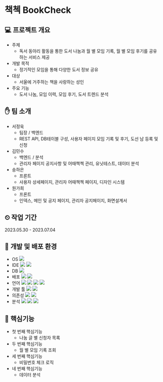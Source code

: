 # 책첵 BookCheck
## 💻 프로젝트 개요
- 주제
  - 독서 동아리 활동을 통한 도서 나눔과 월 별 모임 기록, 월 별 모임 후기를 공유하는 서비스 제공
- 개발 목적
  - 정기적인 모임을 통해 다양한 도서 정보 공유
- 대상
  - 서울에 거주하는 책을 사랑하는 성인
- 주요 기능
  - 도서 나눔, 모임 이력, 모임 후기, 도서 트렌드 분석
## ✋ 팀 소개
- 서정욱
  - 팀장 / 백엔드
  - REST API, DB테이블 구성, 사용자 페이지 모임 기록 및 후기, 도선 남 등록 및 신청
- 김민수
  - 백엔드 / 분석
  - 관리자 페이지 공지사항 및 어때책첵 관리, 유닛테스트, 데이터 분석
- 송하은
  - 프론트
  - 사용자 상세페이지, 관리자 어때책첵 페이지, 디자인 시스템
- 원가희
  - 프론트
  - 인덱스, 메인 및 공지 페이지, 관리자 공지페이지, 화면설계서
## ⏲ 작업 기간
2023.05.30 - 2023.07.04
## 🔧 개발 및 배포 환경
- OS <img src="https://img.shields.io/badge/windows-0078D6?style=for-the-badge&logo=windows&logoColor=white">
- IDE <img src="https://img.shields.io/badge/eclipseide-2C2255?style=for-the-badge&logo=eclipseide&logoColor=white"> <img src="https://img.shields.io/badge/visualstudiocode-007ACC?style=for-the-badge&logo=visualstudiocode&logoColor=white">
- DB <img src="https://img.shields.io/badge/mysql-4479A1?style=for-the-badge&logo=mysql&logoColor=white">
- 배포 <img src="https://img.shields.io/badge/aws-232F3E?style=for-the-badge&logo=aws&logoColor=white"> <img src="https://img.shields.io/badge/amazonrds-527FFF?style=for-the-badge&logo=amazonrds&logoColor=white">
- 언어 <img src="https://img.shields.io/badge/java-007396?style=for-the-badge&logo=java&logoColor=white"> <img src="https://img.shields.io/badge/html5-E34F26?style=for-the-badge&logo=html5&logoColor=white"> <img src="https://img.shields.io/badge/css-1572B6?style=for-the-badge&logo=css3&logoColor=white"> <img src="https://img.shields.io/badge/javascript-F7DF1E?style=for-the-badge&logo=javascript&logoColor=black"> 
- 개발 툴 <img src="https://img.shields.io/badge/Spring-6DB33F?style=for-the-badge&logo=Spring&logoColor=white"> <img src="https://img.shields.io/badge/gradle-02303A?style=for-the-badge&logo=gradle&logoColor=white">
- 의존성 <img src="https://img.shields.io/badge/thymeleaf-005F0F?style=for-the-badge&logo=thymeleaf&logoColor=white"> <img src="https://img.shields.io/badge/lombok-FF5722?style=for-the-badge&logo=lombok&logoColor=white">
- 분석 <img src="https://img.shields.io/badge/python-3776AB?style=for-the-badge&logo=python&logoColor=white"> <img src="https://img.shields.io/badge/anaconda-44A833?style=for-the-badge&logo=anaconda&logoColor=white"> <img src="https://img.shields.io/badge/jupyter-F37626?style=for-the-badge&logo=jupyter&logoColor=white"> 
## 📍 핵심기능
- 첫 번째 핵심기능
  - 나눔 글 별 신청자 목록
- 두 번째 핵심기능
  - 월 별 모임 기록 조회
- 세 번째 핵심기능
  - 비밀번호 체크 로직
- 네 번째 핵심기능
  - 데이터 분석
